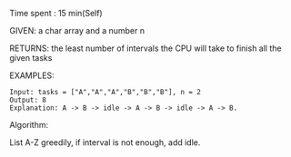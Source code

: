 Time spent : 15 min(Self)

GIVEN: a char array and a number n

RETURNS: the least number of intervals the CPU will take to finish all the given tasks

EXAMPLES:

```
Input: tasks = ["A","A","A","B","B","B"], n = 2
Output: 8
Explanation: A -> B -> idle -> A -> B -> idle -> A -> B.
```

Algorithm:

List A-Z greedily, if interval is not enough, add idle.